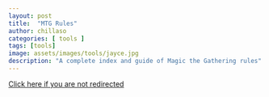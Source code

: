 ```yaml
---
layout: post
title:  "MTG Rules"
author: chillaso
categories: [ tools ]
tags: [tools]
image: assets/images/tools/jayce.jpg
description: "A complete index and guide of Magic the Gathering rules"
---
```


<a href="https://chillaso.github.io/mtg-rules/">Click here if you are not redirected</a>